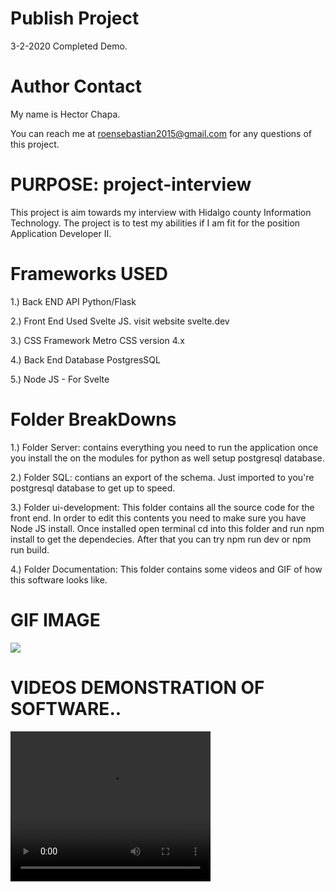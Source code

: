# Publish Project
3-2-2020 Completed Demo.

# Author Contact


My name is Hector Chapa.

You can reach me at roensebastian2015@gmail.com for any 
questions of this project.

# PURPOSE: project-interview
This project is aim towards my interview with Hidalgo county Information Technology. The project is to test my abilities if I am fit for the position Application Developer II. 

# Frameworks USED
1.) Back END API Python/Flask

2.) Front End Used Svelte JS. visit website svelte.dev

3.) CSS Framework Metro CSS version 4.x

4.) Back End Database PostgresSQL

5.) Node JS - For Svelte

# Folder BreakDowns
1.) Folder Server: contains everything you need to run the application once you install the on the modules for python as well setup postgresql database.

2.) Folder SQL: contians an export of the schema. Just imported to you're postgresql database to get up to speed.

3.) Folder ui-development: This folder contains all the source code for the front end. In order to edit this contents you need to make sure you have Node JS install.
Once installed open terminal cd into this folder and run npm install to get the dependecies. After that you can try npm run dev or npm run build.

4.) Folder Documentation: This folder contains some videos and GIF of how this software looks like.

# GIF IMAGE
<img src="https://github.com/lrgvdc9-1-1/project-interview/blob/master/documentation/gui_one.gif" >

# VIDEOS DEMONSTRATION OF SOFTWARE..

<video width="320" height="240" controls>
  <source src="https://github.com/lrgvdc9-1-1/project-interview/blob/master/documentation/add-customer.mp4" type="video/mp4">
  
  Your browser does not support the video tag.
</video>


<video width="320" height="240" controls>
  <source src="https://github.com/lrgvdc9-1-1/project-interview/blob/master/documentation/add-orders2.mp4" type="video/mp4">
  
  Your browser does not support the video tag.
</video>


<video width="320" height="240" controls>
  <source src="https://github.com/lrgvdc9-1-1/project-interview/blob/master/documentation/search-customers.mp4" type="video/mp4">
  
  Your browser does not support the video tag.
</video>

<video width="320" height="240" controls>
  <source src="https://github.com/lrgvdc9-1-1/project-interview/blob/master/documentation/writing-code-preview.mp4" type="video/mp4">
  
  Your browser does not support the video tag.
</video>


